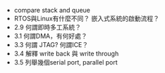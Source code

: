 - compare stack and queue
- RTOS與Linux有什麼不同？
  嵌入式系統的啟動流程？
- 2.9 何謂即時多工系統？
- 3.1 何謂DMA，有何好處？
- 3.3 何謂 JTAG? 何謂ICE？
- 3.4 解釋 write back 與 write through
- 3.5 列舉幾個serial port, parallel port